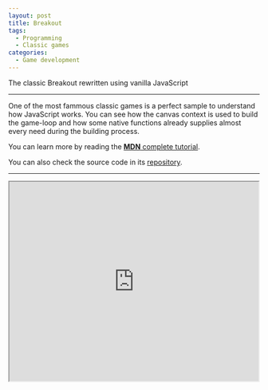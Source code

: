 ```yaml
---
layout: post
title: Breakout
tags:
  - Programming
  - Classic games
categories:
  - Game development
---
```


The classic Breakout rewritten using vanilla JavaScript

---

One of the most fammous classic games is a perfect sample to understand how JavaScript works.
You can see how the canvas context is used to build the game-loop and how some native functions already supplies almost every need during the building process.

You can learn more by reading the [**MDN** complete tutorial](https://developer.mozilla.org/en-US/docs/Games/Tutorials/2D_Breakout_game_pure_JavaScript).

You can also check the source code in its [repository](https://github.com/eduardomessias/breakout).

---

<iframe src="https://eduardomessias.github.io/breakout/breakout" width="500" height="400" scrolling="no" align="center"></iframe>



